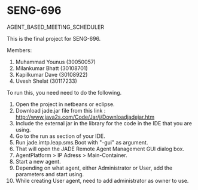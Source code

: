 # SENG-696
AGENT_BASED_MEETING_SCHEDULER


This is the final project for SENG-696. 

Members:
1. Muhammad Younus (30050057)
2. Milankumar Bhatt (30108701)
3. Kapilkumar Dave (30108922)
4. Uvesh Shelat (30117233)

To run this, you need need to do the following.

1. Open the project in netbeans or eclipse.
2. Download jade.jar file from this link : http://www.java2s.com/Code/Jar/j/Downloadjadejar.htm
3. Include the external jar in the library for the code in the IDE that you are using.
4. Go to the run as section of your IDE.
5. Run jade.imtp.leap.sms.Boot with "-gui" as argument.
6. That will open the JADE Remote Agent Management GUI dialog box.
7. AgentPlatform > IP Adress > Main-Container.
8. Start a new agent.
9. Depending on what agent, either Administrator or User, add the parameters and start using.
10. While creating User agent, need to add administrator as owner to use. 
